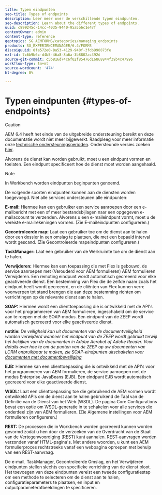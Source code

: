 ```yaml
---
title: Typen eindpunten
seo-title: Types of endpoints
description: Leer meer over de verschillende typen eindpunten.
seo-description: Learn about the different types of endpoints.
uuid: c899245c-14cc-4035-9440-95a5b6c1e47f
contentOwner: admin
content-type: reference
geptopics: SG_AEMFORMS/categories/managing_endpoints
products: SG_EXPERIENCEMANAGER/6.4/FORMS
discoiquuid: 8fe572e0-8a53-4129-940f-3fdb990073fe
exl-id: 7c6b9b6c-d4b5-46a8-8a6a-3b8802ac392d
source-git-commit: c5b816d74c6f02f85476d16868844f39b4c47996
workflow-type: tm+mt
source-wordcount: '474'
ht-degree: 0%

---
```


# Typen eindpunten {#types-of-endpoints}

>[!CAUTION]
>
>AEM 6.4 heeft het einde van de uitgebreide ondersteuning bereikt en deze documentatie wordt niet meer bijgewerkt. Raadpleeg voor meer informatie onze [technische ondersteuningsperioden](https://helpx.adobe.com/support/programs/eol-matrix.html). Ondersteunde versies zoeken [hier](https://experienceleague.adobe.com/docs/).

Alvorens de dienst kan worden gebruikt, moet u een eindpunt vormen en toelaten. Een eindpunt specificeert hoe de dienst moet worden aangehaald.

>[!NOTE]
>
>In Workbench worden eindpunten beginpunten genoemd.

De volgende soorten eindpunten kunnen aan de diensten worden toegevoegd. Niet alle services ondersteunen alle eindpunten:

**E-mail:** Hiermee kan een gebruiker een service aanroepen door een e-mailbericht met een of meer bestandsbijlagen naar een opgegeven e-mailaccount te verzenden. Alvorens u een e-maileindpunt vormt, moet u de vereiste e-mailrekeningen vormen. (Zie E-maileindpunten configureren.)

**Gecontroleerde map:** Laat een gebruiker toe om de dienst aan te halen door een dossier in een omslag te plaatsen, die met een bepaald interval wordt gescand. (Zie Gecontroleerde mapeindpunten configureren.)

**TaskManager:** Laat een gebruiker van de Werkruimte toe om de dienst aan te halen.

**Verwijderen:** Hiermee kan een toepassing die met Flex is gebouwd, de service aanroepen met (Verouderd voor AEM formulieren) AEM formulieren Verwijderen. Een remoting eindpunt wordt automatisch gecreeerd voor elke geactiveerde dienst. Een bestemming van Flex die de zelfde naam zoals het eindpunt heeft wordt gecreeerd, en de cliënten van Flex kunnen verre voorwerpen tot stand brengen die aan deze bestemming richten om verrichtingen op de relevante dienst aan te halen.

**SOAP:** Hiermee wordt een clienttoepassing die is ontwikkeld met de API&#39;s voor het programmeren van AEM formulieren, ingeschakeld om de service aan te roepen met de SOAP-modus. Een eindpunt van de ZEEP wordt automatisch gecreeerd voor elke geactiveerde dienst.

**notitie**: *De veiligheid kan uit documenten van de documentveiligheid worden verwijderd wanneer het eindpunt van de ZEEP wordt gebruikt terwijl het bekijken van de documenten in Adobe Acrobat of Adobe Reader. Voor details over hoe te om de punten van de ZEEP op uw documenten van LCRM onbruikbaar te maken, zie [SOAP-eindpunten uitschakelen voor documenten met documentbeveiliging](/help/forms/using/admin-help/configuring-client-server-options.md#disable-soap-endpoints-for-document-security-documents)*

**EJB:** Hiermee kan een clienttoepassing die is ontwikkeld met de API&#39;s voor het programmeren van AEM formulieren, de service aanroepen met de modus Enterprise JavaBeans (EJB). Een eindpunt EJB wordt automatisch gecreeerd voor elke geactiveerde dienst.

**WSDL:** Laat een cliënttoepassing toe die gebruikend de AEM vormen wordt ontwikkeld APIs om de dienst aan te halen gebruikend de Taal van de Definitie van de Dienst van het Web (WSDL). De pagina Core Configurations bevat een optie om WSDL-generatie in te schakelen voor alle services die onderdeel zijn van AEM formulieren. (Zie Algemene instellingen voor AEM formulieren configureren.)

**REST:** De processen die in Workbench worden gecreeerd kunnen worden gevormd zodat u hen door de verzoeken van de Overdracht van de Staat van de Vertegenwoordiging (REST) kunt aanhalen. REST-aanvragen worden verzonden vanaf HTML-pagina&#39;s. Met andere woorden, u kunt een AEM formulierproces rechtstreeks vanaf een webpagina oproepen met behulp van een REST-aanvraag.

De e-mail, TaskManager, Gecontroleerde Omslag, en het Verwijderen eindpunten stellen slechts een specifieke verrichting van de dienst bloot. Het toevoegen van deze eindpunten vereist een tweede configuratiestap om een methode te selecteren om de dienst aan te halen, configuratieparameters te plaatsen, en input en outputparameterafbeeldingen te specificeren.
